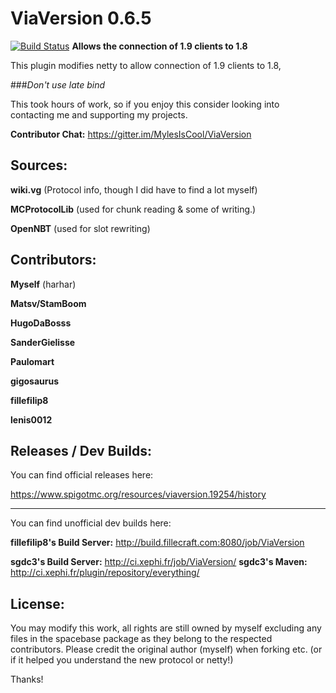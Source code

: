 # ViaVersion 0.6.5
[![Build Status](https://travis-ci.org/MylesIsCool/ViaVersion.svg?branch=master)](https://travis-ci.org/MylesIsCool/ViaVersion)
**Allows the connection of 1.9 clients to 1.8**

This plugin modifies netty to allow connection of 1.9 clients to 1.8,

###*Don't use late bind*


This took hours of work, so if you enjoy this consider looking into contacting me and supporting my projects.

**Contributor Chat:** https://gitter.im/MylesIsCool/ViaVersion


Sources:
--------

**wiki.vg** (Protocol info, though I did have to find a lot myself)

**MCProtocolLib** (used for chunk reading & some of writing.)

**OpenNBT** (used for slot rewriting)



Contributors:
--------

**Myself** (harhar)

**Matsv/StamBoom**

**HugoDaBosss**

**SanderGielisse**

**Paulomart**

**gigosaurus**

**fillefilip8**

**lenis0012**



Releases / Dev Builds:
--------
You can find official releases here:

https://www.spigotmc.org/resources/viaversion.19254/history


----------

You can find unofficial dev builds here:

**fillefilip8's Build Server:** http://build.fillecraft.com:8080/job/ViaVersion

**sgdc3's Build Server:** http://ci.xephi.fr/job/ViaVersion/
**sgdc3's Maven:** http://ci.xephi.fr/plugin/repository/everything/

License:
--------

You may modify this work, all rights are still owned by myself excluding any files in the spacebase package as they belong to the respected contributors. Please credit the original author (myself) when forking etc. (or if it helped you understand the new protocol or netty!)


Thanks!


